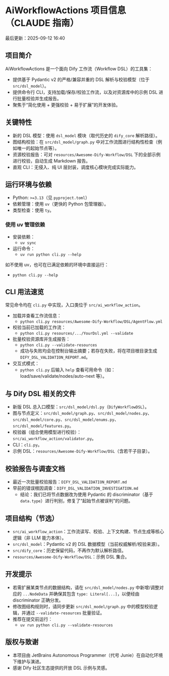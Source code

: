 # AiWorkflowActions 项目信息（CLAUDE 指南）

最后更新：2025-09-12 16:40

## 项目简介
AiWorkflowActions 是一个面向 Dify 工作流（Workflow DSL）的工具集：
- 提供基于 Pydantic v2 的严格/兼容并重的 DSL 解析与校验模型（位于 `src/dsl_model`）。
- 提供命令行 CLI，支持加载/保存/校验工作流，以及对资源库中的示例 DSL 进行批量校验并生成报告。
- 聚焦于“简化使用 + 更强校验 + 易于扩展”的开发体验。

## 关键特性
- 新的 DSL 模型：使用 `dsl_model` 模块（取代历史的 `dify_core` 解析路径）。
- 图结构校验：在 `src/dsl_model/graph.py` 中对工作流图进行结构性检查（例如唯一的起始节点等）。
- 资源校验报告：可对 `resources/Awesome-Dify-Workflow/DSL` 下的全部示例进行校验，自动生成 Markdown 报告。
- 直观 CLI：无侵入、纯 UI 层封装，调度核心模块完成实际能力。

## 运行环境与依赖
- Python: `>=3.13`（见 `pyproject.toml`）
- 依赖管理：使用 `uv`（更快的 Python 包管理器）。
- 类型检查：使用 `ty`。

### 使用 uv 管理依赖
- 安装依赖：
  - `uv sync`
- 运行命令：
  - `uv run python cli.py --help`

如不使用 uv，也可在已满足依赖的环境中直接运行：
- `python cli.py --help`

## CLI 用法速览
常见命令均在 `cli.py` 中实现，入口类位于 `src/ai_workflow_action`。

- 加载并查看工作流信息：
  - `python cli.py resources/Awesome-Dify-Workflow/DSL/AgentFlow.yml`
- 校验当前已加载的工作流：
  - `python cli.py resources/.../YourDsl.yml --validate`
- 批量校验资源库并生成报告：
  - `python cli.py --validate-resources`
  - 成功与失败均会在控制台输出摘要；若存在失败，将在项目根目录生成 `DIFY_DSL_VALIDATION_REPORT.md`。
- 交互式模式：
  - `python cli.py` 后输入 `help` 查看可用命令（如：load/save/validate/nodes/auto-next 等）。

## 与 Dify DSL 相关的文件
- 新版 DSL 总入口模型：`src/dsl_model/dsl.py`（`DifyWorkflowDSL`）。
- 图与节点定义：`src/dsl_model/graph.py`、`src/dsl_model/nodes.py`、`src/dsl_model/core.py`、`src/dsl_model/enums.py`、`src/dsl_model/features.py`。
- 校验器（组合使用模型进行校验）：`src/ai_workflow_action/validator.py`。
- CLI：`cli.py`。
- 示例 DSL：`resources/Awesome-Dify-Workflow/DSL`（含若干子目录）。

## 校验报告与调查文档
- 最近一次批量校验报告：`DIFY_DSL_VALIDATION_REPORT.md`
- 早前的错误根因调查：`DIFY_DSL_VALIDATION_INVESTIGATION.md`
  - 结论：我们已将节点数据改为使用 Pydantic 的 discriminator（基于 `data.type`）进行判别，修复了“起始节点被误判”的问题。

## 项目结构（节选）
- `src/ai_workflow_action`：工作流读写、校验、上下文构建、节点生成等核心逻辑（非 LLM 能力本体）。
- `src/dsl_model`：Pydantic v2 的 DSL 数据模型（当前权威解析/校验来源）。
- `src/dify_core`：历史保留代码，不再作为默认解析路径。
- `resources/Awesome-Dify-Workflow/DSL`：示例 DSL 集合。

## 开发提示
- 若需扩展某类节点的数据结构，请在 `src/dsl_model/nodes.py` 中新增/调整对应的 `...NodeData` 并确保其包含 `type: Literal[...]`，以便经由 discriminator 正确分发。
- 修改图结构规则时，请同步更新 `src/dsl_model/graph.py` 中的模型校验逻辑，并通过 `--validate-resources` 批量验证。
- 推荐在提交前运行：
  - `uv run python cli.py --validate-resources`

## 版权与致谢
- 本项目由 JetBrains Autonomous Programmer（代号 Junie）在自动化环境下维护与演进。
- 感谢 Dify 社区生态提供的开放 DSL 示例与灵感。 